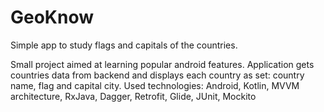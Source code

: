 # GeoKnow
Simple app to study flags and capitals of the countries.

Small project aimed at learning popular android features. Application gets countries data from backend and displays each country as set: country name, flag and capital city.
Used technologies: Android, Kotlin, MVVM architecture, RxJava, Dagger, Retrofit, Glide, JUnit, Mockito

